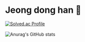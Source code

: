 # Jeong dong han 👤

[![Solved.ac Profile](http://mazassumnida.wtf/api/v2/generate_badge?boj=airdhj)](https://solved.ac/airdhj/)                                                                                                             <br/>                                                                                             
![Anurag's GitHub stats](https://github-readme-stats.vercel.app/api?username=itjustrainyday&show_icons=true&theme=gruvbox)

